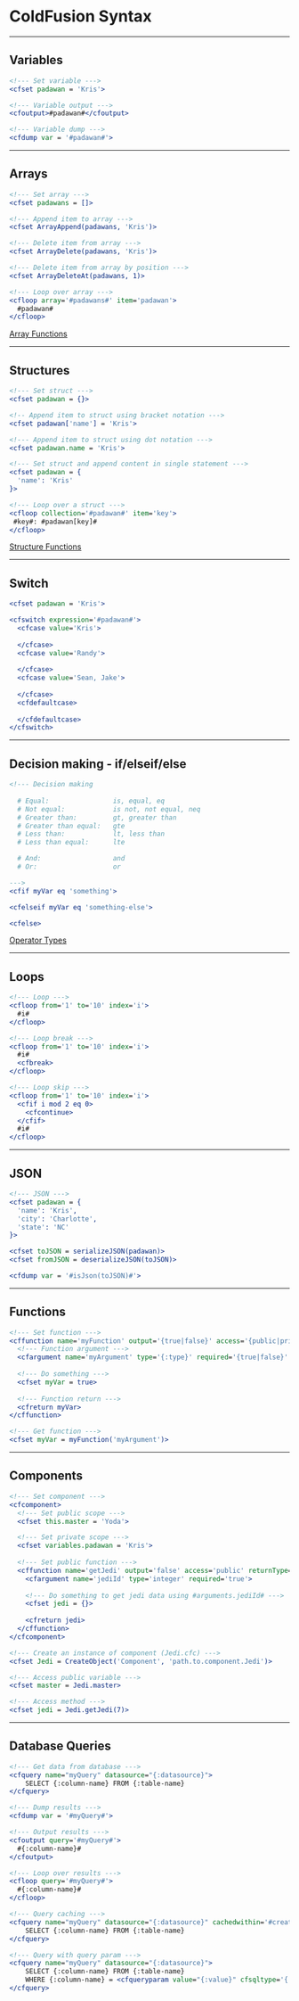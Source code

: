 # ColdFusion Syntax
---

## Variables
```coldfusion
<!--- Set variable --->
<cfset padawan = 'Kris'>

<!--- Variable output --->
<cfoutput>#padawan#</cfoutput>

<!--- Variable dump --->
<cfdump var = '#padawan#'>
```

---

## Arrays
```coldfusion
<!--- Set array --->
<cfset padawans = []>

<!--- Append item to array --->
<cfset ArrayAppend(padawans, 'Kris')>

<!--- Delete item from array --->
<cfset ArrayDelete(padawans, 'Kris')>

<!--- Delete item from array by position --->
<cfset ArrayDeleteAt(padawans, 1)>

<!--- Loop over array --->
<cfloop array='#padawans#' item='padawan'>
  #padawan#
</cfloop>
```
[Array Functions](http://help.adobe.com/en_US/ColdFusion/9.0/Developing/WSc3ff6d0ea77859461172e0811cbec09f0b-8000.html)

---

## Structures
```coldfusion
<!--- Set struct --->
<cfset padawan = {}>

<!-- Append item to struct using bracket notation --->
<cfset padawan['name'] = 'Kris'>

<!--- Append item to struct using dot notation --->
<cfset padawan.name = 'Kris'>

<!--- Set struct and append content in single statement --->
<cfset padawan = {
  'name': 'Kris'
}>

<!--- Loop over a struct --->
<cfloop collection='#padawan#' item='key'>
 #key#: #padawan[key]#
</cfloop>
```
[Structure Functions](http://help.adobe.com/en_US/ColdFusion/9.0/Developing/WSc3ff6d0ea77859461172e0811cbec22c24-6210.html)

---

## Switch
```coldfusion
<cfset padawan = 'Kris'>

<cfswitch expression='#padawan#'>
  <cfcase value='Kris'>
  
  </cfcase>
  <cfcase value='Randy'>
  
  </cfcase>
  <cfcase value='Sean, Jake'>
  
  </cfcase>
  <cfdefaultcase>
  
  </cfdefaultcase>
</cfswitch>
```

---

## Decision making - if/elseif/else
```coldfusion
<!--- Decision making
  
  # Equal:                is, equal, eq
  # Not equal:            is not, not equal, neq
  # Greater than:         gt, greater than
  # Greater than equal:   gte
  # Less than:            lt, less than
  # Less than equal:      lte

  # And:                  and
  # Or:                   or

--->
<cfif myVar eq 'something'>

<cfelseif myVar eq 'something-else'>

<cfelse>
```
[Operator Types](http://help.adobe.com/en_US/ColdFusion/9.0/Developing/WSc3ff6d0ea77859461172e0811cbec09d55-7ffc.html)

---

## Loops
```coldfusion
<!--- Loop --->
<cfloop from='1' to='10' index='i'>
  #i#
</cfloop>

<!--- Loop break --->
<cfloop from='1' to='10' index='i'>
  #i#
  <cfbreak>
</cfloop>

<!--- Loop skip --->
<cfloop from='1' to='10' index='i'>
  <cfif i mod 2 eq 0>
    <cfcontinue>
  </cfif>
  #i#
</cfloop>
```

---

## JSON
```coldfusion
<!--- JSON --->
<cfset padawan = {
  'name': 'Kris',
  'city': 'Charlotte',
  'state': 'NC'
}>

<cfset toJSON = serializeJSON(padawan)>
<cfset fromJSON = deserializeJSON(toJSON)>

<cfdump var = '#isJson(toJSON)#'>
```

---

## Functions
```coldfusion
<!--- Set function --->
<cffunction name='myFunction' output='{true|false}' access='{public|private|remote}' returnType='{void|:type}'>
  <!--- Function argument --->
  <cfargument name='myArgument' type='{:type}' required='{true|false}' default='{:default}'>
  
  <!--- Do something --->
  <cfset myVar = true>
  
  <!--- Function return --->
  <cfreturn myVar>
</cffunction>

<!--- Get function --->
<cfset myVar = myFunction('myArgument')>
```

---

## Components
```coldfusion
<!--- Set component --->
<cfcomponent>
  <!--- Set public scope --->
  <cfset this.master = 'Yoda'>

  <!--- Set private scope --->
  <cfset variables.padawan = 'Kris'>
  
  <!--- Set public function --->
  <cffunction name='getJedi' output='false' access='public' returnType='struct'>
    <cfargument name='jediId' type='integer' required='true'>
    
    <!--- Do something to get jedi data using #arguments.jediId# --->
    <cfset jedi = {}>
    
    <cfreturn jedi>
  </cffunction>
</cfcomponent>

<!--- Create an instance of component (Jedi.cfc) --->
<cfset Jedi = CreateObject('Component', 'path.to.component.Jedi')>

<!--- Access public variable --->
<cfset master = Jedi.master>

<!--- Access method --->
<cfset jedi = Jedi.getJedi(7)>
```

---

## Database Queries

```coldfusion
<!--- Get data from database --->
<cfquery name="myQuery" datasource="{:datasource}"> 
    SELECT {:column-name} FROM {:table-name} 
</cfquery>

<!--- Dump results --->
<cfdump var = '#myQuery#'>

<!--- Output results --->
<cfoutput query='#myQuery#'>
  #{:column-name}#
</cfoutput>

<!--- Loop over results --->
<cfloop query='#myQuery#'>
  #{:column-name}#
</cfloop>

<!--- Query caching --->
<cfquery name="myQuery" datasource="{:datasource}" cachedwithin='#createTimespan(0,1,0,0)#'> 
    SELECT {:column-name} FROM {:table-name} 
</cfquery>

<!--- Query with query param --->
<cfquery name="myQuery" datasource="{:datasource}"> 
    SELECT {:column-name} FROM {:table-name}
    WHERE {:column-name} = <cfqueryparam value="{:value}" cfsqltype='{:cf_sql_type}'>
</cfquery>
```
